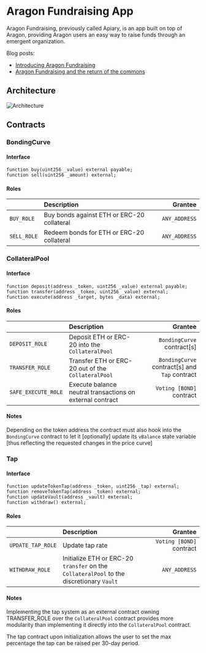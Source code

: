 # Aragon Fundraising App
Aragon Fundraising, previously called Apiary, is an app built on top of Aragon, providing Aragon users an easy way to raise funds through an emergent organization.

Blog posts:
- [Introducing Aragon Fundraising](https://blog.aragon.org/introducing-aragon-fundraising/)
- [Aragon Fundraising and the return of the commons](https://blog.aragon.black/aragon-fundraising-the-return-of-the-commons/)

## Architecture

![Architecture](.github/images/architecture.svg)

## Contracts

### BondingCurve

#### Interface

```text
function buy(uint256 _value) external payable;
function sell(uint256 _amount) external;
```

#### Roles

|  | Description | Grantee |
| :--- | :--- | ---: |
| `BUY_ROLE` | Buy bonds against ETH or ERC-20 collateral | `ANY_ADDRESS` |
| `SELL_ROLE` | Redeem bonds for ETH or ERC-20 collateral | `ANY_ADDRESS` |

### CollateralPool

#### Interface

```text
function deposit(address _token, uint256 _value) external payable;
function transfer(address _token, uint256 _value) external;
function execute(address _target, bytes _data) external;
```

#### Roles

|  | Description | Grantee |
| :--- | :--- | ---: |
| `DEPOSIT_ROLE` | Deposit ETH or ERC-20 into the `CollateralPool` | `BondingCurve` contract\[s\] |
| `TRANSFER_ROLE` | Transfer ETH or ERC-20 out of the `CollateralPool` | `BondingCurve` contract\[s\] and `Tap` contract |
| `SAFE_EXECUTE_ROLE` | Execute balance neutral transactions on external contract | `Voting [BOND]` contract |

#### Notes

Depending on the token address the contract must also hook into the `BondingCurve` contract to let it \[optionally\] update its `vBalance` state variable \[thus reflecting the requested changes in the price curve\]

### Tap

#### Interface

```text
function updateTokenTap(address _token, uint256 _tap) external;
function removeTokenTap(address _token) external;
function updateVault(address _vault) external;
function withdraw() external;
```

#### Roles

|  | Description | Grantee |
| :--- | :--- | ---: |
| `UPDATE_TAP_ROLE` | Update tap rate | `Voting [BOND]` contract |
| `WITHDRAW_ROLE` | Initialize ETH or ERC-20 `transfer` on the `CollateralPool` to the discretionary `Vault` | `ANY_ADDRESS` |

#### Notes

Implementing the tap system as an external contract owning TRANSFER\_ROLE over the `CollateralPool` contract provides more modularity than implementing it directly into the `CollateralPool` contract.

The tap contract upon initialization allows the user to set the max percentage the tap can be raised per 30-day period.

